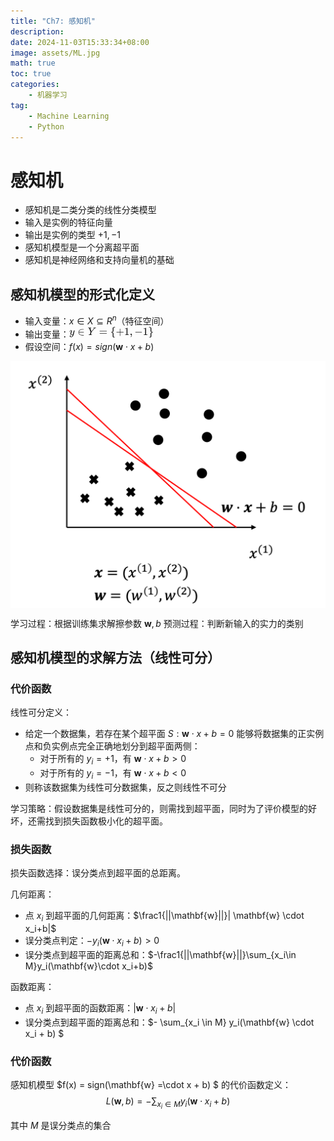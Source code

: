 ```yaml
---
title: "Ch7: 感知机"
description: 
date: 2024-11-03T15:33:34+08:00
image: assets/ML.jpg
math: true
toc: true
categories:
    - 机器学习
tag:
    - Machine Learning
    - Python
---
```


# 感知机

- 感知机是二类分类的线性分类模型
- 输入是实例的特征向量
- 输出是实例的类型 $+1, -1$
- 感知机模型是一个分离超平面
- 感知机是神经网络和支持向量机的基础

## 感知机模型的形式化定义

- 输入变量：$x \in X \subseteq R^n$（特征空间）
- 输出变量：<svg xmlns="http://www.w3.org/2000/svg" width="17.669ex" height="2.262ex" viewBox="0 -750 7809.8 1000" xmlns:xlink="http://www.w3.org/1999/xlink" aria-hidden="true" style=""><defs><path id="MJX-197-TEX-I-1D466" d="M21 287Q21 301 36 335T84 406T158 442Q199 442 224 419T250 355Q248 336 247 334Q247 331 231 288T198 191T182 105Q182 62 196 45T238 27Q261 27 281 38T312 61T339 94Q339 95 344 114T358 173T377 247Q415 397 419 404Q432 431 462 431Q475 431 483 424T494 412T496 403Q496 390 447 193T391 -23Q363 -106 294 -155T156 -205Q111 -205 77 -183T43 -117Q43 -95 50 -80T69 -58T89 -48T106 -45Q150 -45 150 -87Q150 -107 138 -122T115 -142T102 -147L99 -148Q101 -153 118 -160T152 -167H160Q177 -167 186 -165Q219 -156 247 -127T290 -65T313 -9T321 21L315 17Q309 13 296 6T270 -6Q250 -11 231 -11Q185 -11 150 11T104 82Q103 89 103 113Q103 170 138 262T173 379Q173 380 173 381Q173 390 173 393T169 400T158 404H154Q131 404 112 385T82 344T65 302T57 280Q55 278 41 278H27Q21 284 21 287Z"></path><path id="MJX-197-TEX-N-2208" d="M84 250Q84 372 166 450T360 539Q361 539 377 539T419 540T469 540H568Q583 532 583 520Q583 511 570 501L466 500Q355 499 329 494Q280 482 242 458T183 409T147 354T129 306T124 272V270H568Q583 262 583 250T568 230H124V228Q124 207 134 177T167 112T231 48T328 7Q355 1 466 0H570Q583 -10 583 -20Q583 -32 568 -40H471Q464 -40 446 -40T417 -41Q262 -41 172 45Q84 127 84 250Z"></path><path id="MJX-197-TEX-I-1D44C" d="M66 637Q54 637 49 637T39 638T32 641T30 647T33 664T42 682Q44 683 56 683Q104 680 165 680Q288 680 306 683H316Q322 677 322 674T320 656Q316 643 310 637H298Q242 637 242 624Q242 619 292 477T343 333L346 336Q350 340 358 349T379 373T411 410T454 461Q546 568 561 587T577 618Q577 634 545 637Q528 637 528 647Q528 649 530 661Q533 676 535 679T549 683Q551 683 578 682T657 680Q684 680 713 681T746 682Q763 682 763 673Q763 669 760 657T755 643Q753 637 734 637Q662 632 617 587Q608 578 477 424L348 273L322 169Q295 62 295 57Q295 46 363 46Q379 46 384 45T390 35Q390 33 388 23Q384 6 382 4T366 1Q361 1 324 1T232 2Q170 2 138 2T102 1Q84 1 84 9Q84 14 87 24Q88 27 89 30T90 35T91 39T93 42T96 44T101 45T107 45T116 46T129 46Q168 47 180 50T198 63Q201 68 227 171L252 274L129 623Q128 624 127 625T125 627T122 629T118 631T113 633T105 634T96 635T83 636T66 637Z"></path><path id="MJX-197-TEX-N-3D" d="M56 347Q56 360 70 367H707Q722 359 722 347Q722 336 708 328L390 327H72Q56 332 56 347ZM56 153Q56 168 72 173H708Q722 163 722 153Q722 140 707 133H70Q56 140 56 153Z"></path><path id="MJX-197-TEX-N-7B" d="M434 -231Q434 -244 428 -250H410Q281 -250 230 -184Q225 -177 222 -172T217 -161T213 -148T211 -133T210 -111T209 -84T209 -47T209 0Q209 21 209 53Q208 142 204 153Q203 154 203 155Q189 191 153 211T82 231Q71 231 68 234T65 250T68 266T82 269Q116 269 152 289T203 345Q208 356 208 377T209 529V579Q209 634 215 656T244 698Q270 724 324 740Q361 748 377 749Q379 749 390 749T408 750H428Q434 744 434 732Q434 719 431 716Q429 713 415 713Q362 710 332 689T296 647Q291 634 291 499V417Q291 370 288 353T271 314Q240 271 184 255L170 250L184 245Q202 239 220 230T262 196T290 137Q291 131 291 1Q291 -134 296 -147Q306 -174 339 -192T415 -213Q429 -213 431 -216Q434 -219 434 -231Z"></path><path id="MJX-197-TEX-N-2B" d="M56 237T56 250T70 270H369V420L370 570Q380 583 389 583Q402 583 409 568V270H707Q722 262 722 250T707 230H409V-68Q401 -82 391 -82H389H387Q375 -82 369 -68V230H70Q56 237 56 250Z"></path><path id="MJX-197-TEX-N-31" d="M213 578L200 573Q186 568 160 563T102 556H83V602H102Q149 604 189 617T245 641T273 663Q275 666 285 666Q294 666 302 660V361L303 61Q310 54 315 52T339 48T401 46H427V0H416Q395 3 257 3Q121 3 100 0H88V46H114Q136 46 152 46T177 47T193 50T201 52T207 57T213 61V578Z"></path><path id="MJX-197-TEX-N-2C" d="M78 35T78 60T94 103T137 121Q165 121 187 96T210 8Q210 -27 201 -60T180 -117T154 -158T130 -185T117 -194Q113 -194 104 -185T95 -172Q95 -168 106 -156T131 -126T157 -76T173 -3V9L172 8Q170 7 167 6T161 3T152 1T140 0Q113 0 96 17Z"></path><path id="MJX-197-TEX-N-2212" d="M84 237T84 250T98 270H679Q694 262 694 250T679 230H98Q84 237 84 250Z"></path><path id="MJX-197-TEX-N-7D" d="M65 731Q65 745 68 747T88 750Q171 750 216 725T279 670Q288 649 289 635T291 501Q292 362 293 357Q306 312 345 291T417 269Q428 269 431 266T434 250T431 234T417 231Q380 231 345 210T298 157Q293 143 292 121T291 -28V-79Q291 -134 285 -156T256 -198Q202 -250 89 -250Q71 -250 68 -247T65 -230Q65 -224 65 -223T66 -218T69 -214T77 -213Q91 -213 108 -210T146 -200T183 -177T207 -139Q208 -134 209 3L210 139Q223 196 280 230Q315 247 330 250Q305 257 280 270Q225 304 212 352L210 362L209 498Q208 635 207 640Q195 680 154 696T77 713Q68 713 67 716T65 731Z"></path></defs><g stroke="currentColor" fill="currentColor" stroke-width="0" transform="matrix(1 0 0 -1 0 0)"><g data-mml-node="math"><g data-mml-node="mi"><use xlink:href="#MJX-197-TEX-I-1D466"></use></g><g data-mml-node="mo" transform="translate(767.8, 0)"><use xlink:href="#MJX-197-TEX-N-2208"></use></g><g data-mml-node="mi" transform="translate(1712.6, 0)"><use xlink:href="#MJX-197-TEX-I-1D44C"></use></g><g data-mml-node="mo" transform="translate(2753.3, 0)"><use xlink:href="#MJX-197-TEX-N-3D"></use></g><g data-mml-node="mo" transform="translate(3809.1, 0)"><use xlink:href="#MJX-197-TEX-N-7B"></use></g><g data-mml-node="mo" transform="translate(4309.1, 0)"><use xlink:href="#MJX-197-TEX-N-2B"></use></g><g data-mml-node="mn" transform="translate(5087.1, 0)"><use xlink:href="#MJX-197-TEX-N-31"></use></g><g data-mml-node="mo" transform="translate(5587.1, 0)"><use xlink:href="#MJX-197-TEX-N-2C"></use></g><g data-mml-node="mo" transform="translate(6031.8, 0)"><use xlink:href="#MJX-197-TEX-N-2212"></use></g><g data-mml-node="mn" transform="translate(6809.8, 0)"><use xlink:href="#MJX-197-TEX-N-31"></use></g><g data-mml-node="mo" transform="translate(7309.8, 0)"><use xlink:href="#MJX-197-TEX-N-7D"></use></g></g></g></svg>
- 假设空间：$f(x) = sign(\mathbf{w} \cdot x + b)$

<div style='display: flex; justify-content: center;'>
<img src='assets/space.png' alt='img' style='zoom:50%;' />
</div>

学习过程：根据训练集求解擦参数 $\mathbf{w}, b$
预测过程：判断新输入的实力的类别

## 感知机模型的求解方法（线性可分）
### 代价函数

线性可分定义：
- 给定一个数据集，若存在某个超平面 $S: \mathbf{w} \cdot x + b = 0$ 能够将数据集的正实例点和负实例点完全正确地划分到超平面两侧：
    - 对于所有的 $y_i = +1$，有 $\mathbf{w} \cdot x + b > 0$
    - 对于所有的 $y_i = -1$，有 $\mathbf{w} \cdot x + b < 0$
- 则称该数据集为线性可分数据集，反之则线性不可分

学习策略：假设数据集是线性可分的，则需找到超平面，同时为了评价模型的好坏，还需找到损失函数极小化的超平面。

### 损失函数

损失函数选择：误分类点到超平面的总距离。

几何距离：
- 点 $x_i$ 到超平面的几何距离：$\frac1{||\mathbf{w}||}| \mathbf{w} \cdot x_i+b|$
- 误分类点判定：$-y_i (\mathbf{w} \cdot x_i + b) > 0$
- 误分类点到超平面的距离总和：$-\frac1{||\mathbf{w}||}\sum_{x_i\in M}y_i(\mathbf{w}\cdot x_i+b)$

函数距离：
- 点 $x_i$ 到超平面的函数距离：$|\mathbf{w} \cdot x_i + b|$
- 误分类点到超平面的距离总和：$- \sum_{x_i \in M} y_i(\mathbf{w} \cdot x_i + b) $

### 代价函数

感知机模型 $f(x) = sign(\mathbf{w} =\cdot x + b) $ 的代价函数定义：
$$
L(\mathbf{w}, b) = - \sum_{x_i \in M} y_i (\mathbf{w} \cdot x_i + b)
$$

其中 $M$ 是误分类点的集合

